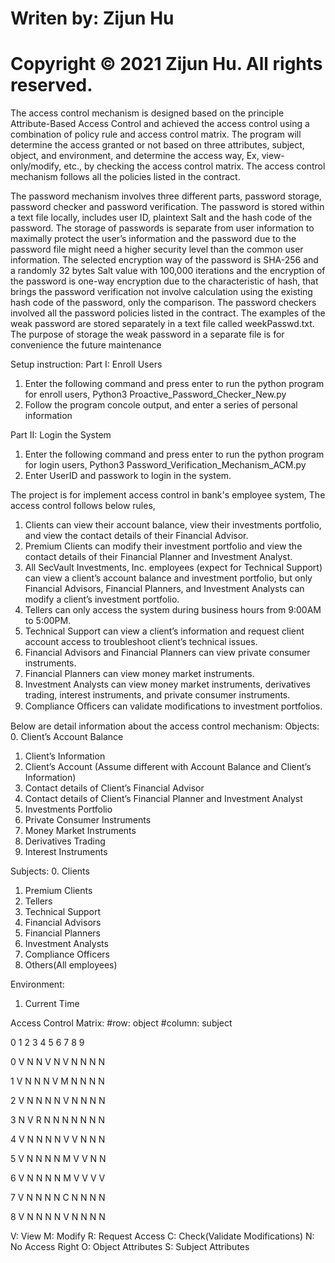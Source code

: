 # Writen by: Zijun Hu
# Copyright © 2021 Zijun Hu. All rights reserved.

The access control mechanism is designed based on the principle Attribute-Based Access Control 
and achieved the access control using a combination of policy rule and access control matrix. 
The program will determine the access granted or not based on three attributes, subject, object, 
and environment, and determine the access way, Ex, view-only/modify, etc., by checking the access 
control matrix. The access control mechanism follows all the policies listed in the contract.

The password mechanism involves three different parts, password storage, password checker 
and password verification. The password is stored within a text file locally, includes 
user ID, plaintext Salt and the hash code of the password. The storage of passwords is 
separate from user information to maximally protect the user’s information and the 
password due to the password file might need a higher security level than the common 
user information. The selected encryption way of the password is SHA-256 and a randomly 
32 bytes Salt value with 100,000 iterations and the encryption of the password is 
one-way encryption due to the characteristic of hash, that brings the password verification 
not involve calculation using the existing hash code of the password, only the comparison. 
The password checkers involved all the password policies listed in the contract. The 
examples of the weak password are stored separately in a text file called weekPasswd.txt. 
The purpose of storage the weak password in a separate file is for convenience the future 
maintenance

Setup instruction:
Part I: Enroll Users
1. Enter the following command and press enter to run the python program for enroll users, 
    Python3 Proactive_Password_Checker_New.py
2. Follow the program concole output, and enter a series of personal information

Part II: Login the System
1. Enter the following command and press enter to run the python program for login users,
    Python3 Password_Verification_Mechanism_ACM.py
2. Enter UserID and passwork to login in the system.

The project is for implement access control in bank's employee system,
The access control follows below rules,
1.    Clients  can  view  their  account  balance,  view  their  investments  portfolio,  and  view  the  contact  details of  their  Financial  Advisor.
2.    Premium  Clients  can  modify  their  investment  portfolio  and  view  the  contact  details  of  their  Financial Planner  and  Investment  Analyst.
3. All SecVault Investments, Inc. employees (expect for Technical Support) can view a client’s account balance and investment portfolio, but only Financial Advisors, Financial Planners, and Investment Analysts can modify a client’s investment portfolio.
5.    Tellers  can  only  access  the  system  during  business  hours  from  9:00AM  to  5:00PM.
6.    Technical   Support   can   view   a   client’s   information   and   request   client   account   access   to   troubleshoot client’s  technical  issues.
7.    Financial  Advisors  and  Financial  Planners  can  view  private  consumer  instruments.
8.    Financial  Planners  can  view  money  market  instruments.
9.    Investment   Analysts   can   view   money   market   instruments,   derivatives   trading,   interest   instruments, and  private  consumer  instruments.
10.    Compliance  Oﬃcers  can  validate  modiﬁcations  to  investment  portfolios.

Below are detail information about the access control mechanism:
Objects:
0.	Client’s Account Balance
1.	Client’s Information
2.	Client’s Account (Assume different with Account Balance and Client’s Information)
3.	Contact details of Client’s Financial Advisor
4.	Contact details of Client’s Financial Planner and Investment Analyst
5.	Investments Portfolio
6.	Private Consumer Instruments
7.	Money Market Instruments
8.	Derivatives Trading
9.	Interest Instruments

Subjects:
0.	Clients
1.	Premium Clients
2.	Tellers
3.	Technical Support
4.	Financial Advisors
5.	Financial Planners
6.	Investment Analysts
7.	Compliance Officers
8.	Others(All employees)

Environment:
1.	Current Time

Access Control Matrix:
#row: object
#column: subject

   0	1	2	3	4	5	6	7	8	9
    
0   V	N	N	V	N	V	N	N	N	N

1	V	N	N	N	V	M	N	N	N	N

2	V	N	N	N	N	V	N	N	N	N

3	N	V	R	N	N	N	N	N	N	N

4	V	N	N	N	N	V	V	N	N	N

5	V	N	N	N	N	M	V	V	N	N

6	V	N	N	N	N	M	V	V	V	V

7	V	N	N	N	N	C	N	N	N	N

8	V	N	N	N	N	V	N	N	N	N

V: View		M: Modify		R: Request Access		C: Check(Validate Modifications)
N: No Access Right		O: Object Attributes		S: Subject Attributes


